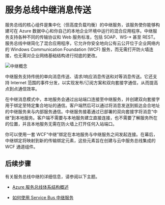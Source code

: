 <properties
	pageTitle="服务总线中继消息传送概述 | Azure"
	description="服务总线中继的概述。"
	services="service-bus"
	documentationCenter=".net"
	authors="sethmanheim"
	manager="timlt"
	editor=""/>

<tags
	ms.service="service-bus"
	ms.date="05/06/2016"
	wacn.date="06/21/2016"/>


# 服务总线中继消息传送

服务总线的核心组件是集中化（但高度负载均衡）的中继服务，该服务使你能够构建可在 Azure 数据中心和你自己的本地企业环境中运行的混合应用程序。中继服务支持各种不同的传输协议和 Web 服务标准，包括 SOAP、WS-* 甚至 REST。服务总线中继简化了混合应用程序，它允许你安全地向公有云公开位于企业网络内的 Windows Communication Foundation (WCF) 服务，而无需打开防火墙连接，也无需对企业网络基础结构进行彻底的更改。

![中继概念](./media/service-bus-relay-overview/sb-relay-01.png)

中继服务支持传统的单向消息传送、请求/响应消息传送和对等消息传送。它还支持 Internet 范围的事件分发，以实现发布/订阅方案和双向套接字通信，从而提高点到点通信效率。

在中继消息模式中，本地服务会通过出站端口连接至中继服务，并创建双向套接字用于绑定至特定集合地址的通信。客户端然后可以通过将消息发送到抵达会合地址的中继服务来与内部服务通信。中继服务接着通过已部署的双向套接字将消息“中继”到本地服务。客户端不需要与本地服务建立直接连接，也不需要了解服务所在的位置，并且本地服务无需在防火墙上打开任何入站端口。

你可以使用一套 WCF“中继”绑定在本地服务与中继服务之间发起连接。在幕后，中继绑定将映射到新的传输绑定元素，这些元素旨在创建与云中服务总线集成的 WCF 通道组件。

## 后续步骤

有关服务总线中继的详细信息，请参阅以下主题。

- [Azure 服务总线体系结构概述](/documentation/articles/service-bus-fundamentals-hybrid-solutions/)

- [如何使用 Service Bus 中继服务](/documentation/articles/service-bus-dotnet-how-to-use-relay/)

 

<!---HONumber=82-->